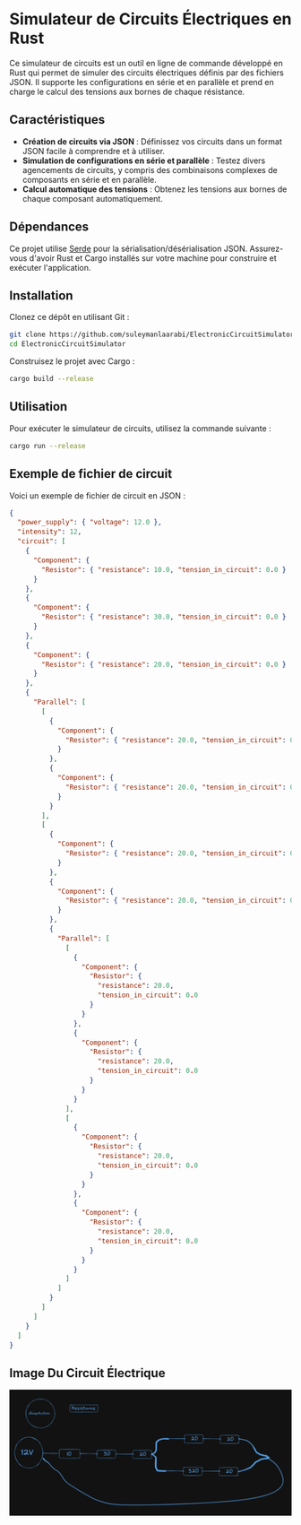 # Simulateur de Circuits Électriques en Rust

Ce simulateur de circuits est un outil en ligne de commande développé en Rust qui permet de simuler des circuits électriques définis par des fichiers JSON. Il supporte les configurations en série et en parallèle et prend en charge le calcul des tensions aux bornes de chaque résistance.

## Caractéristiques

- **Création de circuits via JSON** : Définissez vos circuits dans un format JSON facile à comprendre et à utiliser.
- **Simulation de configurations en série et parallèle** : Testez divers agencements de circuits, y compris des combinaisons complexes de composants en série et en parallèle.
- **Calcul automatique des tensions** : Obtenez les tensions aux bornes de chaque composant automatiquement.

## Dépendances

Ce projet utilise [Serde](https://serde.rs/) pour la sérialisation/désérialisation JSON. Assurez-vous d'avoir Rust et Cargo installés sur votre machine pour construire et exécuter l'application.

## Installation

Clonez ce dépôt en utilisant Git :

```bash
git clone https://github.com/suleymanlaarabi/ElectronicCircuitSimulator.git
cd ElectronicCircuitSimulator
```

Construisez le projet avec Cargo :

```bash
cargo build --release
```

## Utilisation

Pour exécuter le simulateur de circuits, utilisez la commande suivante :

```bash
cargo run --release
```

## Exemple de fichier de circuit

Voici un exemple de fichier de circuit en JSON :

```json
{
  "power_supply": { "voltage": 12.0 },
  "intensity": 12,
  "circuit": [
    {
      "Component": {
        "Resistor": { "resistance": 10.0, "tension_in_circuit": 0.0 }
      }
    },
    {
      "Component": {
        "Resistor": { "resistance": 30.0, "tension_in_circuit": 0.0 }
      }
    },
    {
      "Component": {
        "Resistor": { "resistance": 20.0, "tension_in_circuit": 0.0 }
      }
    },
    {
      "Parallel": [
        [
          {
            "Component": {
              "Resistor": { "resistance": 20.0, "tension_in_circuit": 0.0 }
            }
          },
          {
            "Component": {
              "Resistor": { "resistance": 20.0, "tension_in_circuit": 0.0 }
            }
          }
        ],
        [
          {
            "Component": {
              "Resistor": { "resistance": 20.0, "tension_in_circuit": 0.0 }
            }
          },
          {
            "Component": {
              "Resistor": { "resistance": 20.0, "tension_in_circuit": 0.0 }
            }
          },
          {
            "Parallel": [
              [
                {
                  "Component": {
                    "Resistor": {
                      "resistance": 20.0,
                      "tension_in_circuit": 0.0
                    }
                  }
                },
                {
                  "Component": {
                    "Resistor": {
                      "resistance": 20.0,
                      "tension_in_circuit": 0.0
                    }
                  }
                }
              ],
              [
                {
                  "Component": {
                    "Resistor": {
                      "resistance": 20.0,
                      "tension_in_circuit": 0.0
                    }
                  }
                },
                {
                  "Component": {
                    "Resistor": {
                      "resistance": 20.0,
                      "tension_in_circuit": 0.0
                    }
                  }
                }
              ]
            ]
          }
        ]
      ]
    }
  ]
}
```

## Image Du Circuit Électrique

![Circuit Électrique](shema.png)
